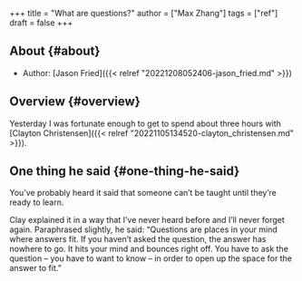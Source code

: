 +++
title = "What are questions?"
author = ["Max Zhang"]
tags = ["ref"]
draft = false
+++

## About {#about}

-   Author: [Jason Fried]({{< relref "20221208052406-jason_fried.md" >}})


## Overview {#overview}

Yesterday I was fortunate enough to get to spend about three hours with [Clayton Christensen]({{< relref "20221105134520-clayton_christensen.md" >}}).


## One thing he said {#one-thing-he-said}

You’ve probably heard it said that someone can’t be taught until they’re ready to learn.

Clay explained it in a way that I’ve never heard before and I’ll never forget again. Paraphrased slightly, he said: “Questions are places in your mind where answers fit. If you haven’t asked the question, the answer has nowhere to go. It hits your mind and bounces right off. You have to ask the question – you have to want to know – in order to open up the space for the answer to fit.”
